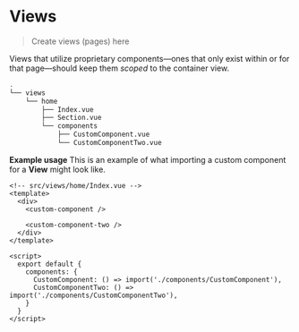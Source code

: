 # Views
> Create views (pages) here

Views that utilize proprietary components—ones that only exist within or for that page—should keep them _scoped_ to the container view.

```bash
.
└── views
    └── home
        ├── Index.vue
        ├── Section.vue
        └── components
            ├── CustomComponent.vue
            └── CustomComponentTwo.vue
```

**Example usage**
This is an example of what importing a custom component for a **View** might look like.
```vue
<!-- src/views/home/Index.vue -->
<template>
  <div>
    <custom-component />

    <custom-component-two />
  </div>
</template>

<script>
  export default {
    components: {
      CustomComponent: () => import('./components/CustomComponent'),
      CustomComponentTwo: () => import('./components/CustomComponentTwo'),
    }
  }
</script>
```
